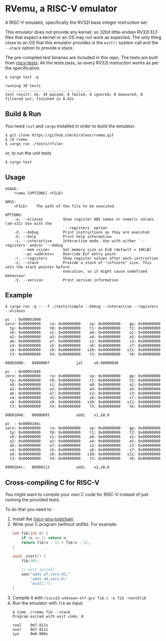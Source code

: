 # RVemu, a RISC-V emulator
A RISC-V emulator, specifically the RV32I base integer instruction set.

This emulator does not provide any kernel, so 32bit little-endian RV32I ELF files that expect a kernel or an OS may not work as expected. The only thing close to an OS that this emulator provides is the `exit()` system call and the `--stack` option to provide a stack.

The pre-compiled test binaries are included in this repo. The tests are built from [riscv-tests](https://github.com/riscv/riscv-tests). All the tests pass, so every RV32I instruction works as per the specification.

```
$ cargo test -q

running 39 tests
.......................................
test result: ok. 39 passed; 0 failed; 0 ignored; 0 measured; 0 filtered out; finished in 0.02s
```

## Build & Run
You need `rust` and `cargo` installed in order to build the emulator.
```
$ git clone https://github.com/kiraleos/rvemu.git
$ cd rvemu
$ cargo run ./tests/<file>
```
or, to run the unit tests
```
$ cargo test
```
## Usage
```
USAGE:
    rvemu [OPTIONS] <FILE>

ARGS:
    <FILE>    The path of the file to be executed

OPTIONS:
    -a, --aliases         Show register ABI names or numeric values (x0-x31) Use with the
                          `--registers` option
    -d, --debug           Print instructions as they are executed
    -h, --help            Print help information
    -i, --interactive     Interactive mode. Use with either `--registers` and/or `--debug`
        --mem <size>      Set memory size in KiB (default = 16KiB)
        --pc <address>    Override ELF entry point
    -r, --registers       Show register values after each instruction
    -s, --stack           Provide a stack of "infinite" size. This sets the stack pointer before
                          execution, so it might cause undefined behaviour
    -V, --version         Print version information
```
## Example
```
$ cargo run -q -- -f ./tests/simple --debug --interactive --registers --aliases

pc  : 0x00001000
zero: 0x00000000    ra: 0x00000000    sp: 0x00000000    gp: 0x00000000  
  tp: 0x00000000    t0: 0x00000000    t1: 0x00000000    t2: 0x00000000  
  s0: 0x00000000    s1: 0x00000000    a0: 0x00000000    a1: 0x00000000  
  a2: 0x00000000    a3: 0x00000000    a4: 0x00000000    a5: 0x00000000  
  a6: 0x00000000    a7: 0x00000000    s2: 0x00000000    s3: 0x00000000  
  s4: 0x00000000    s5: 0x00000000    s6: 0x00000000    s7: 0x00000000  
  s8: 0x00000000    s9: 0x00000000   s10: 0x00000000   s11: 0x00000000  
  t3: 0x00000000    t4: 0x00000000    t5: 0x00000000    t6: 0x00000000  

00001000:   0480006f            jal     x0,00000048

pc  : 0x00001048
zero: 0x00000000    ra: 0x00000000    sp: 0x00000000    gp: 0x00000000  
  tp: 0x00000000    t0: 0x00000000    t1: 0x00000000    t2: 0x00000000  
  s0: 0x00000000    s1: 0x00000000    a0: 0x00000000    a1: 0x00000000  
  a2: 0x00000000    a3: 0x00000000    a4: 0x00000000    a5: 0x00000000  
  a6: 0x00000000    a7: 0x00000000    s2: 0x00000000    s3: 0x00000000  
  s4: 0x00000000    s5: 0x00000000    s6: 0x00000000    s7: 0x00000000  
  s8: 0x00000000    s9: 0x00000000   s10: 0x00000000   s11: 0x00000000  
  t3: 0x00000000    t4: 0x00000000    t5: 0x00000000    t6: 0x00000000  

00001048:   00000093            addi    x1,x0,0

pc  : 0x0000104c
zero: 0x00000000    ra: 0x00000000    sp: 0x00000000    gp: 0x00000000  
  tp: 0x00000000    t0: 0x00000000    t1: 0x00000000    t2: 0x00000000  
  s0: 0x00000000    s1: 0x00000000    a0: 0x00000000    a1: 0x00000000  
  a2: 0x00000000    a3: 0x00000000    a4: 0x00000000    a5: 0x00000000  
  a6: 0x00000000    a7: 0x00000000    s2: 0x00000000    s3: 0x00000000  
  s4: 0x00000000    s5: 0x00000000    s6: 0x00000000    s7: 0x00000000  
  s8: 0x00000000    s9: 0x00000000   s10: 0x00000000   s11: 0x00000000  
  t3: 0x00000000    t4: 0x00000000    t5: 0x00000000    t6: 0x00000000  

0000104c:   00000113            addi    x2,x0,0
```
## Cross-compiling C for RISC-V
You might want to compile your own C code for RISC-V instead of just running the provided tests.

To do that you need to: 
1. Install the [riscv-gnu-toolchain](https://github.com/riscv-collab/riscv-gnu-toolchain) 
2. Write your C program (without stdlib). For example:
    ```c
    int fib(int n) {
        if (n <= 1) return n;
        return fib(n - 1) + fib(n - 2);
    }

    void _start() {
        fib(30);

        // exit syscall
        asm("addi a7,zero,93;"
            "addi a0,zero,0;"
            "ecall;");
    }
    ```
3. Compile it with `riscv32-unknown-elf-gcc fib.c -o fib -nostdlib`
4. Run the emulator with `fib` as input
    ```
    $ time ./rvemu fib --stack
    Program exited with exit code: 0

    real    0m7.811s
    user    0m7.811s
    sys     0m0.000s
    ```